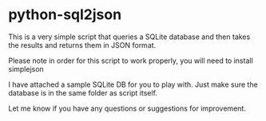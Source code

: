 # python-sql2json

This is a very simple script that queries a SQLite database and then takes the results and returns them in JSON format. 

Please note in order for this script to work properly, you will need to install simplejson

I have attached a sample SQLite DB for you to play with. Just make sure the database is in the same folder as script itself. 

Let me know if you have any questions or suggestions for improvement. 



